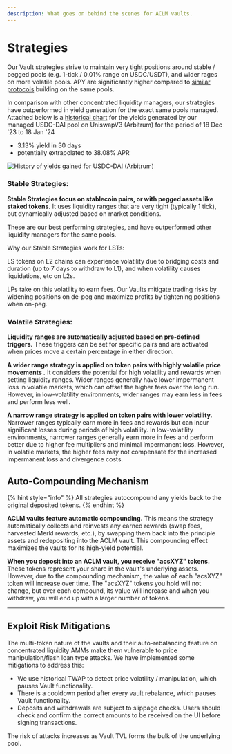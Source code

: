 ```yaml
---
description: What goes on behind the scenes for ACLM vaults.
---
```


# Strategies

Our Vault strategies strive to maintain very tight positions around stable / pegged pools (e.g. 1-tick / 0.01% range on USDC/USDT), and wider rages on more volatile pools. APY are significantly higher compared to [similar protocols](https://defillama.com/protocols/liquidity%20manager) building on the same pools.

In comparison with other concentrated liquidity managers, our strategies have outperformed in yield generation for the exact same pools managed. Attached below is a [historical chart](https://raw.githubusercontent.com/acryptos/docs.acryptos.com/master/images/History%20-%20Arbitrum%20USDC-DAI.jpg) for the yields generated by our managed USDC-DAI pool on UniswapV3 (Arbitrum) for the period of 18 Dec '23 to 18 Jan '24

* 3.13% yield in 30 days
* potentially extrapolated to 38.08% APR

![History of yields gained for USDC-DAI (Arbitrum)](https://raw.githubusercontent.com/acryptos/docs.acryptos.com/master/images/History%20-%20Arbitrum%20USDC-DAI.jpg)

### Stable Strategies:

**Stable Strategies focus on stablecoin pairs, or with pegged assets like staked tokens.** It uses liquidity ranges that are very tight (typically 1 tick), but dynamically adjusted based on market conditions.&#x20;

These are our best performing strategies, and have outperformed other liquidity managers for the same pools.

Why our Stable Strategies work for LSTs:

LS tokens on L2 chains can experience volatility due to bridging costs and duration (up to 7 days to withdraw to L1), and when volatility causes liquidations, etc on L2s.

LPs take on this volatility to earn fees. Our Vaults mitigate trading risks by widening positions on de-peg and maximize profits by tightening positions when on-peg.

### Volatile Strategies:

**Liquidity ranges are automatically adjusted based on pre-defined triggers.** These triggers can be set for specific pairs and are activated when prices move a certain percentage in either direction.

**A wider range strategy is applied on token pairs with highly volatile price movements .** It considers the potential for high volatility and rewards when setting liquidity ranges. Wider ranges generally have lower impermanent loss in volatile markets, which can offset the higher fees over the long run. However, in low-volatility environments, wider ranges may earn less in fees and perform less well.

**A narrow range strategy is applied on token pairs with lower volatility.** Narrower ranges typically earn more in fees and rewards but can incur significant losses during periods of high volatility. In low-volatility environments, narrower ranges generally earn more in fees and perform better due to higher fee multipliers and minimal impermanent loss. However, in volatile markets, the higher fees may not compensate for the increased impermanent loss and divergence costs.

## Auto-Compounding Mechanism

{% hint style="info" %}
All strategies autocompound any yields back to the original deposited tokens.
{% endhint %}

**ACLM vaults feature automatic compounding.** This means the strategy automatically collects and reinvests any earned rewards (swap fees, harvested  Merkl rewards, etc.), by swapping them back into the principle assets and redepositing into the ACLM vault. This compounding effect maximizes the vaults for its high-yield potential.

**When you deposit into an ACLM vault, you receive "acsXYZ" tokens.** These tokens represent your share in the vault's underlying assets. However, due to the compounding mechanism, the value of each "acsXYZ" token will increase over time. The "acsXYZ" tokens you hold will not change, but over each compound, its value will increase and when you withdraw, you will end up with a larger number of tokens.

***

## Exploit Risk Mitigations

The multi-token nature of the vaults and their auto-rebalancing feature on concentrated liquidity AMMs make them vulnerable to price manipulation/flash loan type attacks. We have implemented some mitigations to address this:

* We use historical TWAP to detect price volatility / manipulation, which pauses Vault functionality.
* There is a cooldown period after every vault rebalance, which pauses Vault functionality.
* Deposits and withdrawals are subject to slippage checks. Users should check and confirm the correct amounts to be received on the UI before signing transactions.

The risk of attacks increases as Vault TVL forms the bulk of the underlying pool.
